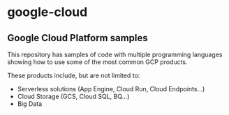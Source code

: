 # google-cloud

## Google Cloud Platform samples

This repository has samples of code with multiple programming languages showing how to use some of the most common GCP products.

These products include, but are not limited to:

- Serverless solutions (App Engine, Cloud Run, Cloud Endpoints...)
- Cloud Storage (GCS, Cloud SQL, BQ...)
- Big Data
